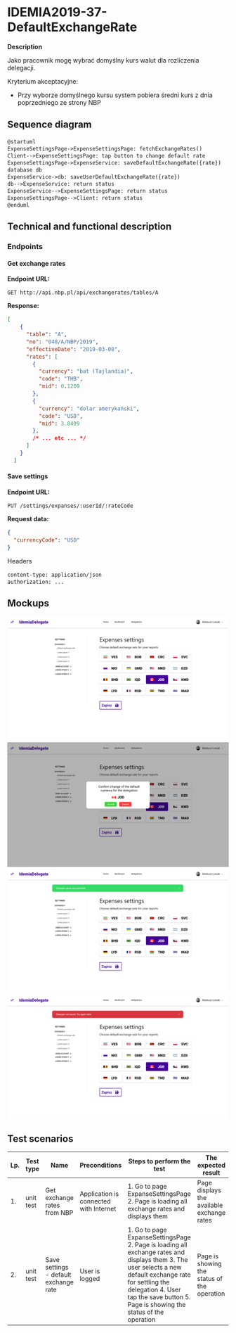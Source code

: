 # IDEMIA2019-37-DefaultExchangeRate

**Description**

Jako pracownik mogę wybrać domyślny kurs walut dla rozliczenia delegacji.

Kryterium akceptacyjne:
 - Przy wyborze domyślnego kursu system pobiera średni kurs z dnia poprzedniego ze strony NBP


## Sequence diagram

```
@startuml
ExpenseSettingsPage->ExpenseSettingsPage: fetchExchangeRates()
Client-->ExpenseSettingsPage: tap button to change default rate
ExpenseSettingsPage->ExpenseService: saveDefaultExchangeRate({rate})
database db
ExpenseService->db: saveUserDefaultExchangeRate({rate})
db-->ExpenseService: return status
ExpenseService-->ExpenseSettingsPage: return status
ExpenseSettingsPage-->Client: return status
@enduml
```

## Technical and functional description

### Endpoints

#### Get exchange rates

**Endpoint URL:**
```
GET http://api.nbp.pl/api/exchangerates/tables/A
```

**Response:**
```json
[
    {
      "table": "A",
      "no": "048/A/NBP/2019",
      "effectiveDate": "2019-03-08",
      "rates": [
        {
          "currency": "bat (Tajlandia)",
          "code": "THB",
          "mid": 0.1209
        },
        {
          "currency": "dolar amerykański",
          "code": "USD",
          "mid": 3.8409
        },
        /* ... etc ... */
      ]
    }
  ]
```

#### Save settings

**Endpoint URL:**
```
PUT /settings/expanses/:userId/:rateCode
```

**Request data:**

```json
{
  "currencyCode": "USD"
}
```

Headers
```
content-type: application/json
authorization: ...
```


## Mockups

![Expanses settings page](./mockups/page.png?raw=true "Expanses settings page")
![Popup box after tapping the button](./mockups/confirm_box.png?raw=true "Popup box after tapping the button")
![When success](./mockups/success.png?raw=true "When success")
![When error](./mockups/error.png?raw=true "When error")

## Test scenarios


| Lp. | Test type | Name | Preconditions | Steps to perform the test | The expected result |
| --- | --- | --- | --- | --- | --- |
| 1. | unit test | Get exchange rates from NBP | Application is connected with Internet |   1. Go to page ExpanseSettingsPage  2. Page is loading all exchange rates and displays them | Page displays the available exchange rates
| 2. | unit test | Save settings - default exchange rate | User is logged |   1. Go to page ExpanseSettingsPage  2. Page is loading all exchange rates and displays them  3. The user selects a new default exchange rate for settling the delegation 4. User tap the save button 5. Page is showing the status of the operation | Page is showing the status of the operation